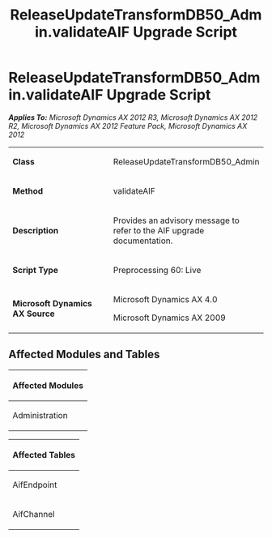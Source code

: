 ﻿---
title: ReleaseUpdateTransformDB50_Admin.validateAIF Upgrade Script
TOCTitle: ReleaseUpdateTransformDB50_Admin.validateAIF Upgrade Script
ms:assetid: 92a2cf33-51aa-6ac7-a3a4-bf6df6655028
ms:mtpsurl: https://msdn.microsoft.com/en-us/library/JJ686098(v=AX.60)
ms:contentKeyID: 49709803
ms.date: 05/18/2015
mtps_version: v=AX.60
---

# ReleaseUpdateTransformDB50\_Admin.validateAIF Upgrade Script 


_**Applies To:** Microsoft Dynamics AX 2012 R3, Microsoft Dynamics AX 2012 R2, Microsoft Dynamics AX 2012 Feature Pack, Microsoft Dynamics AX 2012_

<table>
<colgroup>
<col style="width: 50%" />
<col style="width: 50%" />
</colgroup>
<tbody>
<tr class="odd">
<td><p><strong>Class</strong></p></td>
<td><p>ReleaseUpdateTransformDB50_Admin</p></td>
</tr>
<tr class="even">
<td><p><strong>Method</strong></p></td>
<td><p>validateAIF</p></td>
</tr>
<tr class="odd">
<td><p><strong>Description</strong></p></td>
<td><p>Provides an advisory message to refer to the AIF upgrade documentation.</p></td>
</tr>
<tr class="even">
<td><p><strong>Script Type</strong></p></td>
<td><p>Preprocessing 60: Live</p></td>
</tr>
<tr class="odd">
<td><p><strong>Microsoft Dynamics AX Source</strong></p></td>
<td><p>Microsoft Dynamics AX 4.0</p>
<p>Microsoft Dynamics AX 2009</p></td>
</tr>
</tbody>
</table>


## Affected Modules and Tables

<table>
<colgroup>
<col style="width: 100%" />
</colgroup>
<thead>
<tr class="header">
<th><p>Affected Modules</p></th>
</tr>
</thead>
<tbody>
<tr class="odd">
<td><p>Administration</p></td>
</tr>
</tbody>
</table>


<table>
<colgroup>
<col style="width: 100%" />
</colgroup>
<thead>
<tr class="header">
<th><p>Affected Tables</p></th>
</tr>
</thead>
<tbody>
<tr class="odd">
<td><p>AifEndpoint</p></td>
</tr>
<tr class="even">
<td><p>AifChannel</p></td>
</tr>
</tbody>
</table>

  


